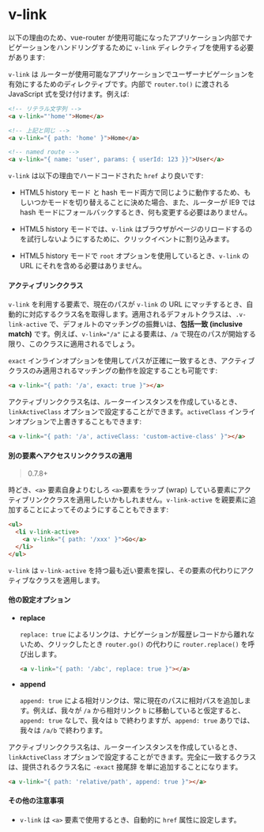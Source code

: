 # v-link

以下の理由のため、vue-router が使用可能になったアプリケーション内部でナビゲーションをハンドリングするために `v-link` ディレクティブを使用する必要があります:

`v-link` は ルーターが使用可能なアプリケーションでユーザーナビゲーションを有効にするためのディレクティブです。内部で `router.to()` に渡される JavaScript 式を受け付けます。例えば:

``` html
<!-- リテラル文字列 -->
<a v-link="'home'">Home</a>

<!-- 上記と同じ -->
<a v-link="{ path: 'home' }">Home</a>

<!-- named route -->
<a v-link="{ name: 'user', params: { userId: 123 }}">User</a>
```

`v-link` は以下の理由でハードコードされた `href` より良いです:

- HTML5 history モード と hash モード両方で同じように動作するため、もしいつかモードを切り替えることに決めた場合、また、ルーターが IE9 では hash モードにフォールバックするとき、何も変更する必要はありません。

- HTML5 history モードでは、`v-link` はブラウザがページのリロードするのを試行しないようにするために、クリックイベントに割り込みます。

- HTML5 history モードで `root` オプションを使用しているとき、`v-link` の URL にそれを含める必要はありません。

#### アクティブリンククラス

`v-link` を利用する要素で、現在のパスが `v-link` の URL にマッチするとき、自動的に対応するクラス名を取得します。適用されるデフォルトクラスは、`.v-link-active` で、デフォルトのマッチングの振舞いは、**包括一致 (inclusive match)** です。例えば、`v-link="/a"` による要素は、`/a` で現在のパスが開始する限り、このクラスに適用されるでしょう。

`exact` インラインオプションを使用してパスが正確に一致するとき、アクティブクラスのみ適用されるマッチングの動作を設定することも可能です:

``` html
<a v-link="{ path: '/a', exact: true }"></a>
```

アクティブリンククラス名は、ルーターインスタンスを作成しているとき、`linkActiveClass` オプションで設定することができます。`activeClass` インラインオプションで上書きすることもできます:

``` html
<a v-link="{ path: '/a', activeClass: 'custom-active-class' }"></a>
```

#### 別の要素へアクセスリンククラスの適用

> 0.7.8+

時どき、`<a>` 要素自身よりむしろ `<a>`要素をラップ (wrap) している要素にアクティブリンククラスを適用したいかもしれません。`v-link-active` を親要素に追加することによってそのようにすることもできます:

``` html
<ul>
  <li v-link-active>
    <a v-link="{ path: '/xxx' }">Go</a>
  </li>
</ul>
```

`v-link` は `v-link-active` を持つ最も近い要素を探し、その要素の代わりにアクティブなクラスを適用します。

#### 他の設定オプション

- **replace**

  `replace: true` によるリンクは、ナビゲーションが履歴レコードから離れないため、クリックしたとき `router.go()` の代わりに `router.replace()` を呼び出します。

  ``` html
  <a v-link="{ path: '/abc', replace: true }"></a>
  ```

- **append**

  `append: true` による相対リンクは、常に現在のパスに相対パスを追加します。例えば、我々が `/a` から相対リンク `b` に移動していると仮定すると、`append: true` なしで、我々は `b` で終わりますが、`append: true` ありでは、我々は `/a/b` で終わります。

アクティブリンククラス名は、ルーターインスタンスを作成しているとき、`linkActiveClass` オプションで設定することができます。完全に一致するクラスは、提供されるクラス名に `-exact` 接尾辞 を単に追加することになります。

  ``` html
  <a v-link="{ path: 'relative/path', append: true }"></a>
  ```

#### その他の注意事項

- `v-link` は `<a>` 要素で使用するとき、自動的に `href` 属性に設定します。
